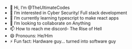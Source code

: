 - 👋 Hi, I’m @TheUltimateCodes
- 👀 I’m interested in Cyber Security/ Full stack development
- 🌱 I’m currently learning typescript to make react apps
- 💞️ I’m looking to collaborate on Anything
- 📫 How to reach me discord- The Rise of Hell
- 😄 Pronouns: He/Him
- ⚡ Fun fact: Hardware guy... turned into software guy

<!---
TheUltimateCodes/TheUltimateCodes is a ✨ special ✨ repository because its `README.md` (this file) appears on your GitHub profile.
You can click the Preview link to take a look at your changes.
--->

